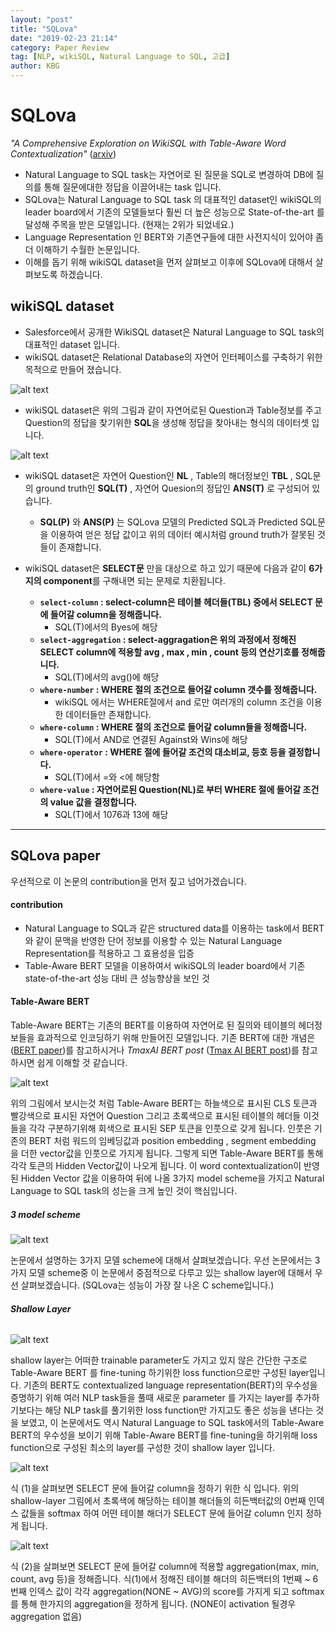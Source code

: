 ```yaml
---
layout: "post"
title: "SQLova"
date: "2019-02-23 21:14"
category: Paper Review
tag: [NLP, wikiSQL, Natural Language to SQL, 고급]
author: KBG
---
```


# **SQLova**

 *"A Comprehensive Exploration on WikiSQL with Table-Aware Word Contextualization"* ([arxiv](https://arxiv.org/pdf/1902.01069.pdf))
- Natural Language to SQL task는 자연어로 된 질문을 SQL로 변경하여 DB에 질의를 통해 질문에대한 정답을 이끌어내는 task 입니다. 
- SQLova는 Natural Language to SQL task 의 대표적인 dataset인 wikiSQL의 leader board에서 기존의 모델들보다 훨씬 더 높은 성능으로 State-of-the-art 를 달성해 주목을 받은 모델입니다. (현재는 2위가 되었네요.)
- Language Representation 인 BERT와 기존연구들에 대한 사전지식이 있어야 좀 더 이해하기 수월한 논문입니다.
- 이해를 돕기 위해 wikiSQL dataset을 먼저 살펴보고 이후에 SQLova에 대해서 살펴보도록 하겠습니다.

## wikiSQL dataset

- Salesforce에서 공개한 WikiSQL dataset은 Natural Language to SQL task의 대표적인 dataset 입니다.
- wikiSQL dataset은 Relational Database의 자연어 인터페이스를 구축하기 위한 목적으로 만들어 졌습니다.

![alt text](https://github.com/BroCoLySTyLe/SQLovaReview/blob/master/images/wikiSQL1.png)

- wikiSQL dataset은 위의 그림과 같이 자연어로된 Question과 Table정보를 주고 Question의 정답을 찾기위한 **SQL**을 생성해 정답을 찾아내는 형식의 데이터셋 입니다. 


![alt text](https://github.com/BroCoLySTyLe/SQLovaReview/blob/master/images/wikiSQL2.png)

- wikiSQL dataset은 자연어 Question인 **NL** , Table의 해더정보인 **TBL** , SQL문의 ground truth인 **SQL(T)** , 자연어 Quesion의 정답인 **ANS(T)** 로 구성되어 있습니다.
  -  **SQL(**P**)** 와 **ANS(**P**)** 는 SQLova 모델의 Predicted SQL과 Predicted SQL문을 이용하여 얻은 정답 값이고 위의 데이터 예시처럼 ground truth가 잘못된 것들이 존재합니다.  
  
- wikiSQL dataset은 **SELECT문** 만을 대상으로 하고 있기 때문에 다음과 같이 **6가지의 component**를 구해내면 되는 문제로 치환됩니다.
  - **`select-column` : select-column은 테이블 헤더들(TBL) 중에서 SELECT 문에 들어갈 column을 정해줍니다.** 
    - SQL(T)에서의 Byes에 해당
  - **`select-aggregation` : select-aggragation은 위의 과정에서 정해진 SELECT column에 적용할 avg , max , min , count 등의 연산기호를 정해줍니다.** 
    - SQL(T)에서의 avg()에 해당
  - **`where-number` : WHERE 절의 조건으로 들어갈 column 갯수를 정해줍니다.** 
    - wikiSQL 에서는 WHERE절에서 and 로만 여러개의 column 조건을 이용한 데이터들만 존재합니다.
  - **`where-column` : WHERE 절의 조건으로 들어갈 column들을 정해줍니다.**
    - SQL(T)에서 AND로 연결된 Against와 Wins에 해당
  - **`where-operator` : WHERE 절에 들어갈 조건의 대소비교, 등호 등을 결정합니다.** 
    - SQL(T)에서 =와 <에 해당함 
  - **`where-value` : 자연어로된 Question(NL)로 부터 WHERE 절에 들어갈 조건의 value 값을 결정합니다.** 
    - SQL(T)에서 1076과 13에 해당

 
 ---
## **SQLova paper**
우선적으로 이 논문의 contribution을 먼저 짚고 넘어가겠습니다.
#### contribution
- Natural Language to SQL과 같은 structured data를 이용하는 task에서 BERT와 같이 문맥을 반영한 단어 정보를 이용할 수 있는 Natural Language Representation를 적용하고 그 효용성을 입증
- Table-Aware BERT 모델을 이용하여서 wikiSQL의 leader board에서 기존 state-of-the-art 성능 대비 큰 성능향상을 보인 것  

#### **Table-Aware BERT**


Table-Aware BERT는 기존의 BERT를 이용하여 자연어로 된 질의와 테이블의 헤더정보들을 효과적으로 인코딩하기 위해 만들어진 모델입니다.
기존 BERT에 대한 개념은 ([BERT paper](https://arxiv.org/pdf/1810.04805.pdf))를 참고하시거나 *TmaxAI BERT post* ([Tmax AI BERT post](https://tmaxai.github.io/post/BERT/))를 참고하시면 쉽게 이해할 것 같습니다.



![alt text](https://github.com/BroCoLySTyLe/SQLovaReview/blob/master/images/tableawareBERT.png)

위의 그림에서 보시는것 처럼 Table-Aware BERT는 하늘색으로 표시된 CLS 토큰과 빨강색으로 표시된 자연어 Question 그리고 초록색으로 표시된 테이블의 헤더들 이것들을 각각 구분하기위해 회색으로 표시된 SEP 토큰을 인풋으로 갖게 됩니다.
인풋은 기존의 BERT 처럼 워드의 임베딩값과 position embedding , segment embedding 을 더한 vector값을 인풋으로 가지게 됩니다. 
그렇게 되면 Table-Aware BERT를 통해 각각 토큰의 Hidden Vector값이 나오게 됩니다. 이 word contextualization이 반영된 Hidden Vector 값을 이용하여 뒤에 나올 3가지 model scheme을 가지고 Natural Language to SQL task의 성는을 크게 높인 것이 핵심입니다.


##### **3 model scheme**

![alt text](https://github.com/BroCoLySTyLe/SQLovaReview/blob/master/images/3model_scheme.png)

논문에서 설명하는 3가지 모델 scheme에 대해서 살펴보겠습니다. 우선 논문에서는 3가지 모델 scheme중 이 논문에서 중점적으로 다루고 있는 shallow layer에 대해서 우선 살펴보겠습니다. (SQLova는 성능이 가장 잘 나온 C scheme입니다.)

###### **Shallow Layer**

![alt text](https://github.com/BroCoLySTyLe/SQLovaReview/blob/master/images/shallow.PNG)

shallow layer는 어떠한 trainable parameter도 가지고 있지 않은 간단한 구조로 Table-Aware BERT 를 fine-tuning 하기위한 loss function으로만 구성된 layer입니다.
기존의 BERT도 contextualized language representation(BERT)의 우수성을 증명하기 위해 여러 NLP task들을 풀때 새로운 parameter 를 가지는 layer를 추가하기보다는 해당 NLP task를 풀기위한 loss function만 가지고도 좋은 성능을 낸다는 것을 보였고, 이 논문에서도 역시 Natural Language to SQL task에서의 Table-Aware BERT의 우수성을 보이기 위해 Table-Aware BERT를 fine-tuning을 하기위해 loss function으로 구성된 최소의 layer를 구성한 것이 shallow layer 입니다.


![alt text](https://github.com/BroCoLySTyLe/SQLovaReview/blob/master/images/formula1.PNG)

식 (1)을 살펴보면 SELECT 문에 들어갈 column을 정하기 위한 식 입니다. 위의 shallow-layer 그림에서 초록색에 해당하는 테이블 해더들의 히든백터값의 0번째 인덱스 값들을 softmax 하여 어떤 테이블 해더가 SELECT 문에 들어갈 column 인지 정하게 됩니다.

![alt text](https://github.com/BroCoLySTyLe/SQLovaReview/blob/master/images/formula2.PNG)

식 (2)을 살펴보면 SELECT 문에 들어갈 column에 적용할 aggregation(max, min, count, avg 등)을 정해줍니다. 식(1)에서 정해진 테이블 해더의 히든백터의 1번째 ~ 6번째 인덱스 값이 각각 aggregation(NONE ~ AVG)의 score를 가지게 되고 softmax를 통해 한가지의 aggregation을 정하게 됩니다. (NONE이 activation 될경우 aggregation 없음)

